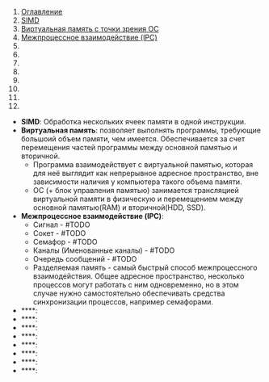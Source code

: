 1. [Оглавление](https://github.com/Nethius/cheatsheet/blob/main/README.md)
1. [SIMD](#1)
1. [Виртуальная память с точки зрения ОС](#2)
1. [Межпроцессное взаимодействие (IPC)](#3)
1. [](#4)
1. [](#5)
1. [](#6)
1. [](#7)
1. [](#8)
1. [](#9)
1. [](#10)
1. [](#11)

* **SIMD**: <a name="1"></a> Обработка нескольких ячеек памяти в одной инструкции.
* **Виртуальная память**: <a name="2"></a> позволяет выполнять программы, требующие большоий объем памяти, чем имеется. Обеспечивается за счет перемещения частей программы между основной памятью и вторичной.
    * Программа взаимодействует с виртуальной памятью, которая для неё выглядит как непрерывное адресное пространство, вне зависимости наличия у компьютера такого объема памяти.
    * ОС (+ блок управления памятью) занимается трансляцией виртуальной памяти в физическую и перемещением между основной памятью(RAM) и вторичной(HDD, SSD).
* **Межпроцессное взаимодействие (IPC)**: <a name="3"></a>
    * Сигнал - #TODO
    * Сокет - #TODO
    * Семафор - #TODO
    * Каналы (Именованные каналы) - #TODO
    * Очередь сообщений - #TODO
    * Разделяемая память - самый быстрый способ межпроцессного взаимодействия. Общее адресное пространство, несколько процессов могут работать с ним одновременно, но в этом случае нужно самостоятельно обеспечивать средства синхронизации процессов, например семафорами. 
* ****: <a name="4"></a>
* ****: <a name="5"></a>
* ****: <a name="6"></a>
* ****: <a name="7"></a>
* ****: <a name="8"></a>
* ****: <a name="9"></a>
* ****: <a name="10"></a>
* ****: <a name="11"></a>